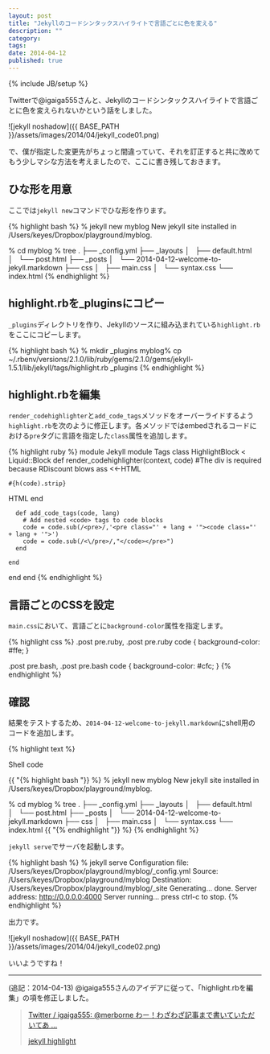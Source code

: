 ```yaml
---
layout: post
title: "Jekyllのコードシンタックスハイライトで言語ごとに色を変える"
description: ""
category: 
tags: 
date: 2014-04-12
published: true
---
```

{% include JB/setup %}

Twitterで@igaiga555さんと、Jekyllのコードシンタックスハイライトで言語ごとに色を変えられないかという話をしました。

![jekyll noshadow]({{ BASE_PATH }}/assets/images/2014/04/jekyll_code01.png)

で、僕が指定した変更先がちょっと間違っていて、それを訂正すると共に改めてもう少しマシな方法を考えましたので、ここに書き残しておきます。

## ひな形を用意

ここでは`jekyll new`コマンドでひな形を作ります。

{% highlight bash %}
% jekyll new myblog
New jekyll site installed in /Users/keyes/Dropbox/playground/myblog.

% cd myblog
% tree
.
├── _config.yml
├── _layouts
│   ├── default.html
│   └── post.html
├── _posts
│   └── 2014-04-12-welcome-to-jekyll.markdown
├── css
│   ├── main.css
│   └── syntax.css
└── index.html
{% endhighlight %}

## highlight.rbを_pluginsにコピー

`_plugins`ディレクトリを作り、Jekyllのソースに組み込まれている`highlight.rb`をここにコピーします。

{% highlight bash %}
% mkdir _plugins
myblog% cp ~/.rbenv/versions/2.1.0/lib/ruby/gems/2.1.0/gems/jekyll-1.5.1/lib/jekyll/tags/highlight.rb _plugins
{% endhighlight %}

## highlight.rbを編集

`render_codehighlighter`と`add_code_tags`メソッドをオーバーライドするよう`highlight.rb`を次のように修正します。各メソッドではembedされるコードにおける`pre`タグに言語を指定した`class`属性を追加します。

{% highlight ruby %}
module Jekyll
  module Tags
    class HighlightBlock < Liquid::Block
      def render_codehighlighter(context, code)
        #The div is required because RDiscount blows ass
        <<-HTML
  <div>
    <pre class='#{@lang}'><code class='#{@lang}'>#{h(code).strip}</code></pre>
  </div>
        HTML
      end

      def add_code_tags(code, lang)
        # Add nested <code> tags to code blocks
        code = code.sub(/<pre>/,'<pre class="' + lang + '"><code class="' + lang + '">')
        code = code.sub(/<\/pre>/,"</code></pre>")
      end

    end
  end
end
{% endhighlight %}

## 言語ごとのCSSを設定

`main.css`において、言語ごとに`background-color`属性を指定します。

{% highlight css %}
.post pre.ruby, .post pre.ruby code {
  background-color: #ffe;
}

.post pre.bash, .post pre.bash code {
  background-color: #cfc;
}
{% endhighlight %}

## 確認

結果をテストするため、`2014-04-12-welcome-to-jekyll.markdown`にshell用のコードを追加します。

{% highlight text %}

Shell code

{{ "{% highlight bash "}} %}
% jekyll new myblog
New jekyll site installed in /Users/keyes/Dropbox/playground/myblog.

% cd myblog
% tree
.
├── _config.yml
├── _layouts
│   ├── default.html
│   └── post.html
├── _posts
│   └── 2014-04-12-welcome-to-jekyll.markdown
├── css
│   ├── main.css
│   └── syntax.css
└── index.html
{{ "{% endhighlight "}} %}
{% endhighlight %}

`jekyll serve`でサーバを起動します。

{% highlight bash %}
% jekyll serve
Configuration file: /Users/keyes/Dropbox/playground/myblog/_config.yml
            Source: /Users/keyes/Dropbox/playground/myblog
       Destination: /Users/keyes/Dropbox/playground/myblog/_site
      Generating... done.
    Server address: http://0.0.0.0:4000
  Server running... press ctrl-c to stop.
{% endhighlight %}


出力です。

![jekyll noshadow]({{ BASE_PATH }}/assets/images/2014/04/jekyll_code02.png)

いいようですね！

---

(追記：2014-04-13) @igaiga555さんのアイデアに従って、「highlight.rbを編集」の項を修正しました。

> [Twitter / igaiga555: @merborne わー！わざわざ記事まで書いていただいてあ ...](https://twitter.com/igaiga555/status/455155507544604672 "Twitter / igaiga555: @merborne わー！わざわざ記事まで書いていただいてあ ...")
> 
> [jekyll highlight](https://gist.github.com/igaiga/10564659 "jekyll highlight")

